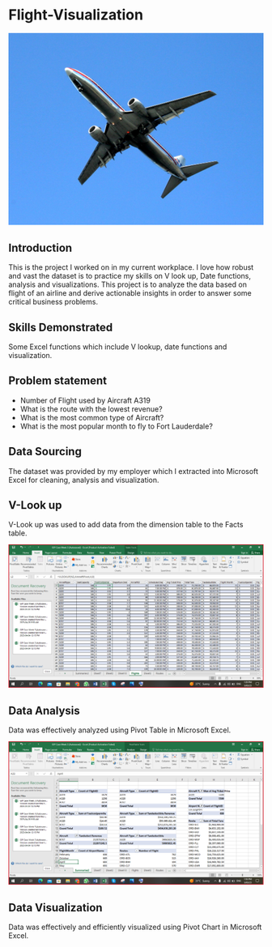 # Flight-Visualization

![](https://github.com/Chiomamorah/Flight-Visualization/blob/main/airliner-1386188.jpg)
## Introduction
This is the project I worked on in my current workplace.  I love how robust and vast the dataset is to practice my skills on V look up, Date functions, analysis and visualizations. This project is to analyze the data based on flight of an airline and derive actionable insights in order to answer some critical business problems.

## Skills Demonstrated
Some Excel functions which include V lookup, date functions and visualization.

## Problem statement
-	Number of Flight used by Aircraft A319
-	What is the route with the lowest revenue?
-	What is the most common type of Aircraft?
-	What is the most popular month to fly to Fort Lauderdale?

## Data Sourcing
The dataset was provided by my employer which I  extracted into Microsoft Excel for cleaning, analysis and visualization.

## V-Look up
V-Look up was used to add data from the dimension table to the Facts table.

![](https://github.com/Chiomamorah/Flight-Visualization/blob/main/V%20LOOKUP%20FLIGHT.png)

## Data Analysis
Data was effectively analyzed using Pivot Table in Microsoft Excel.

![](https://github.com/Chiomamorah/Flight-Visualization/blob/main/Analysis%20Flight.png)

## Data Visualization
Data was effectively and efficiently visualized using Pivot Chart in Microsoft Excel.






